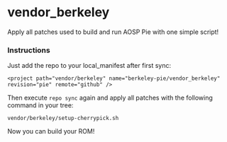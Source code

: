 # vendor_berkeley
Apply all patches used to build and run AOSP Pie with one simple script!

### Instructions
Just add the repo to your local_manifest after first sync:
```
<project path="vendor/berkeley" name="berkeley-pie/vendor_berkeley" revision="pie" remote="github" />
```

Then execute `repo sync` again and apply all patches with the following command in your tree:
```
vendor/berkeley/setup-cherrypick.sh
```

Now you can build your ROM!
